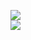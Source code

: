 [![](https://img.shields.io/badge/Made%20With-Github%20Spray-lightgrey.svg?style=for-the-badge&logo=github)](https://github.com/Annihil/github-spray#31506)  
[![](https://i.imgur.com/2DrTn0Z.gif)](https://github.com/Annihil/github-spray)